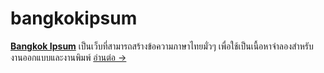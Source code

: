 # bangkokipsum

[**Bangkok Ipsum**](https://bangkokipsum.app/) เป็นเว็บที่สามารถสร้างข้อความภาษาไทยมั่วๆ เพื่อใช้เป็นเนื้อหาจำลองสำหรับงานออกแบบและงานพิมพ์ [อ่านต่อ &rarr;](https://bangkokipsum.app/about/)

